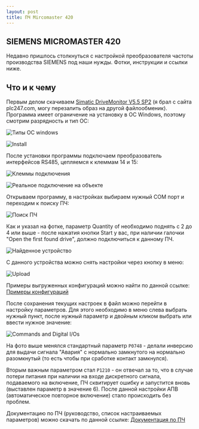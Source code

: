 ```yaml
---
layout: post
title: ПЧ Mircomaster 420
---
```


## SIEMENS MICROMASTER 420

Недавно пришлось столкнуться с настройкой преобразователя частоты производства SIEMENS под наши нужды. Фотки, инструкции и ссылки ниже.

## Что и к чему

Первым делом скачиваем [Simatic DriveMonitor V5.5 SP2](https://plc247.com/download-simatic-drivemonitor-v5-5-sp2/) (я брал с сайта plc247.com, могу перезалить образ на другой файлообменик). Программа имеет ограничение на установку в ОС Windows, поэтому смотрим разрядность и тип ОС:

![Типы ОС windows](/assets/micromaster/windows.jpg "Типы ОС windows")

![Install](/assets/micromaster/install.jpg "Install")

После установки программы подключаем преобразователь интерфейсов RS485, цепляемся к клеммам 14 и 15:

![Клеммы подключения](/assets/micromaster/clemms.png "Клеммы подключения")

![Реальное подключение на объекте](/assets/micromaster/mymaster.jpg "Реальное подключение на объекте")

Открываем программу, в настройках выбираем нужный COM порт и переходим к поиску ПЧ:

![Поиск ПЧ](/assets/micromaster/search.jpg "Поиск ПЧ")

Как и указал на фотке, параметр Quantity of необходимо поднять с 2 до 4 или выше - после нажатия кнопки Start у вас, при наличии галочки "Open the first found drive", должно подключиться к данному ПЧ.

![Найденное устройство](/assets/micromaster/device.jpg "Найденное устройство")

С данного устройства можно снять настройки через кнопку в меню:

![Upload](/assets/micromaster/upload.jpg "Upload")


Примеры выгруженных конфигураций можно найти по данной ссылке: [Примеры конфигураций](https://github.com/OlegBezverhii/olegbezverhii.github.io/tree/master/assets/micromaster/samples/)

После сохранения текущих настроек в файл можно перейти в настройку параметров. Для этого необходимо в меню слева выбрать нужный пункт, после нужный параметр и двойным кликом выбрать или ввести нужное значение:

![Commands and Digital I/Os](/assets/micromaster/settings.jpg "Commands and Digital I/Os")

На фото выше менялся стандартный параметр `P0748` - делали инверсию для выдачи сигнала "Авария" с нормально замкнутого на нормально разомкнутый (то есть чтобы при сработке контакт замкнулся).

Вторым важным параметром стал `P1210` - он отвечал за то, что в случае потери питания при наличии на входе дискретного сигнала, подаваемого на включение, ПЧ сквитирует ошибку и запустится вновь (выставлен параметр в значение 6). После данной настройки АПВ (автоматическое повторное включение) стало происходить без проблем.

Документацию по ПЧ (руководство, список настраиваемых параметров) можно скачать по данной ссылке: [Документация по ПЧ](https://github.com/OlegBezverhii/olegbezverhii.github.io/tree/master/assets/micromaster/documents/)